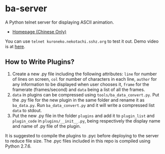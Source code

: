 ba-server
=========

A Python telnet server for displaying ASCII animation.

* [Homepage (Chinese Only)](http://www.sshz.org/projects/general/baserver/)

You can use `telnet kuroneko.nekotachi.sshz.org` to test it out. Demo video is at [here](http://www.bilibili.tv/video/av364018/).

## How to Write Plugins?

1. Create a new .py file including the following attributes: `line` for number of lines on screen, `col` for number of characters in each line, `author` for any information to be displayed when user chooses it, `frame` for the framerate (frames/second) and `data` being a list of all the frames.
2. `data` in plugins can be compressed using `tools/ba_data_convert.py`. Put the .py file for the new plugin in the same folder and rename it as `ba_data.py`. Run `ba_data_convert.py` and it will write a compressed list `data` to stdout.
3. Put the new .py file in the folder `plugins` and add it to `plugin_list` and `plugin_code` in `plugins/__init__.py`, being respectively the display name and name of .py file of the plugin.

It is suggested to compile the plugins to .pyc before deploying to the server to reduce file size. The .pyc files included in this repo is compiled using Python 2.7.6.